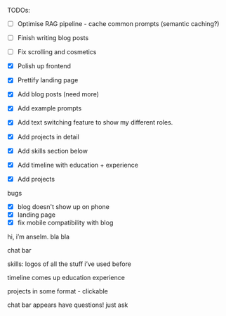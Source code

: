 TODOs:
- [ ] Optimise RAG pipeline - cache common prompts (semantic caching?)
- [ ] Finish writing blog posts
- [ ] Fix scrolling and cosmetics
- [X] Polish up frontend
- [X] Prettify landing page
- [X] Add blog posts (need more)
- [X] Add example prompts
- [X] Add text switching feature to show my different roles.
- [X] Add projects in detail
- [X] Add skills section below
- [X] Add timeline with education + experience
- [X] Add projects


bugs
- [X] blog doesn't show up on phone
- [X] landing page
- [X] fix mobile compatibility with blog

hi, i’m anselm. 
bla bla

chat bar

skills:
logos of all the stuff i’ve used before 

timeline comes up
education
experience

projects in some format - clickable 

chat bar appears
have questions! just ask
